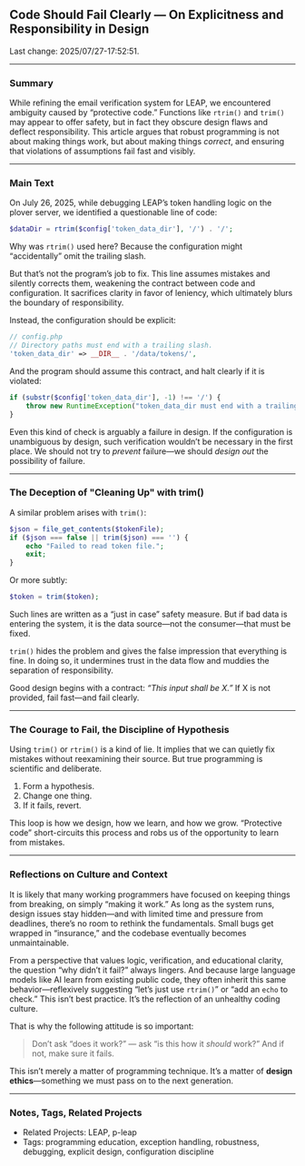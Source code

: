 ## Code Should Fail Clearly — On Explicitness and Responsibility in Design

Last change: 2025/07/27-17:52:51. 

---

### Summary

While refining the email verification system for LEAP, we encountered ambiguity caused by “protective code.”
Functions like `rtrim()` and `trim()` may appear to offer safety, but in fact they obscure design flaws and deflect responsibility.
This article argues that robust programming is not about making things work, but about making things *correct*, and ensuring that violations of assumptions fail fast and visibly.

---

### Main Text

On July 26, 2025, while debugging LEAP’s token handling logic on the plover server, we identified a questionable line of code:

```php
$dataDir = rtrim($config['token_data_dir'], '/') . '/';
```

Why was `rtrim()` used here?
Because the configuration might “accidentally” omit the trailing slash.

But that’s not the program’s job to fix.
This line assumes mistakes and silently corrects them, weakening the contract between code and configuration.
It sacrifices clarity in favor of leniency, which ultimately blurs the boundary of responsibility.

Instead, the configuration should be explicit:

```php
// config.php
// Directory paths must end with a trailing slash.
'token_data_dir' => __DIR__ . '/data/tokens/',
```

And the program should assume this contract, and halt clearly if it is violated:

```php
if (substr($config['token_data_dir'], -1) !== '/') {
    throw new RuntimeException("token_data_dir must end with a trailing slash.");
}
```

Even this kind of check is arguably a failure in design.
If the configuration is unambiguous by design, such verification wouldn’t be necessary in the first place.
We should not try to *prevent* failure—we should *design out* the possibility of failure.

---

### The Deception of "Cleaning Up" with trim()

A similar problem arises with `trim()`:

```php
$json = file_get_contents($tokenFile);
if ($json === false || trim($json) === '') {
    echo "Failed to read token file.";
    exit;
}
```

Or more subtly:

```php
$token = trim($token);
```

Such lines are written as a “just in case” safety measure.
But if bad data is entering the system, it is the data source—not the consumer—that must be fixed.

`trim()` hides the problem and gives the false impression that everything is fine.
In doing so, it undermines trust in the data flow and muddies the separation of responsibility.

Good design begins with a contract:
*“This input shall be X.”*
If X is not provided, fail fast—and fail clearly.

---

### The Courage to Fail, the Discipline of Hypothesis

Using `trim()` or `rtrim()` is a kind of lie.
It implies that we can quietly fix mistakes without reexamining their source.
But true programming is scientific and deliberate.

1. Form a hypothesis.
2. Change one thing.
3. If it fails, revert.

This loop is how we design, how we learn, and how we grow.
“Protective code” short-circuits this process and robs us of the opportunity to learn from mistakes.

---

### Reflections on Culture and Context

It is likely that many working programmers have focused on keeping things from breaking, on simply “making it work.”
As long as the system runs, design issues stay hidden—and with limited time and pressure from deadlines, there’s no room to rethink the fundamentals.
Small bugs get wrapped in “insurance,” and the codebase eventually becomes unmaintainable.

From a perspective that values logic, verification, and educational clarity, the question “why didn’t it fail?” always lingers.
And because large language models like AI learn from existing public code, they often inherit this same behavior—reflexively suggesting “let’s just use `rtrim()`” or “add an `echo` to check.”
This isn’t best practice. It’s the reflection of an unhealthy coding culture.

That is why the following attitude is so important:

> Don’t ask “does it work?” — ask “is this how it *should* work?” And if not, make sure it fails.

This isn’t merely a matter of programming technique.
It’s a matter of **design ethics**—something we must pass on to the next generation.

---

### Notes, Tags, Related Projects

* Related Projects: LEAP, p-leap
* Tags: programming education, exception handling, robustness, debugging, explicit design, configuration discipline


